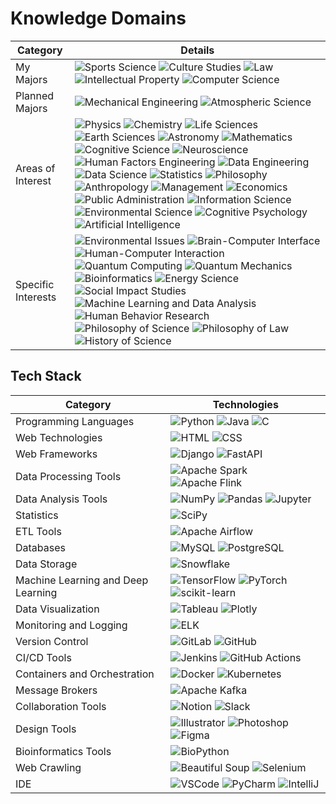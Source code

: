 # Knowledge Domains

| **Category** | **Details** |
|--------------|-------------|
| My Majors | ![Sports Science](https://img.shields.io/badge/Sports%20Science-A8E1DB?style=flat-square) ![Culture Studies](https://img.shields.io/badge/Culture%20Studies-A8E1DB?style=flat-square) ![Law](https://img.shields.io/badge/Law-A8E1DB?style=flat-square) ![Intellectual Property](https://img.shields.io/badge/Intellectual%20Property-A8E1DB?style=flat-square) ![Computer Science](https://img.shields.io/badge/Computer%20Science-A8E1DB?style=flat-square) |
| Planned Majors | ![Mechanical Engineering](https://img.shields.io/badge/Mechanical%20Engineering-130613?style=flat-square) ![Atmospheric Science](https://img.shields.io/badge/Atmospheric%20Science-130613?style=flat-square) |
| Areas of Interest | ![Physics](https://img.shields.io/badge/Physics-FFFFFF?style=flat-square&color=FFFFFF) ![Chemistry](https://img.shields.io/badge/Chemistry-FFFFFF?style=flat-square&color=FFFFFF) ![Life Sciences](https://img.shields.io/badge/Life%20Sciences-FFFFFF?style=flat-square&color=FFFFFF) ![Earth Sciences](https://img.shields.io/badge/Earth%20Sciences-FFFFFF?style=flat-square&color=FFFFFF) ![Astronomy](https://img.shields.io/badge/Astronomy-FFFFFF?style=flat-square&color=FFFFFF) ![Mathematics](https://img.shields.io/badge/Mathematics-FFFFFF?style=flat-square&color=FFFFFF) ![Cognitive Science](https://img.shields.io/badge/Cognitive%20Science-FFFFFF?style=flat-square&color=FFFFFF) ![Neuroscience](https://img.shields.io/badge/Neuroscience-FFFFFF?style=flat-square&color=FFFFFF) ![Human Factors Engineering](https://img.shields.io/badge/Human%20Factors%20Engineering-FFFFFF?style=flat-square&color=FFFFFF) ![Data Engineering](https://img.shields.io/badge/Data%20Engineering-FFFFFF?style=flat-square&color=FFFFFF) ![Data Science](https://img.shields.io/badge/Data%20Science-FFFFFF?style=flat-square&color=FFFFFF) ![Statistics](https://img.shields.io/badge/Statistics-FFFFFF?style=flat-square&color=FFFFFF) ![Philosophy](https://img.shields.io/badge/Philosophy-FFFFFF?style=flat-square&color=FFFFFF) ![Anthropology](https://img.shields.io/badge/Anthropology-FFFFFF?style=flat-square&color=FFFFFF) ![Management](https://img.shields.io/badge/Management-FFFFFF?style=flat-square&color=FFFFFF) ![Economics](https://img.shields.io/badge/Economics-FFFFFF?style=flat-square&color=FFFFFF) ![Public Administration](https://img.shields.io/badge/Public%20Administration-FFFFFF?style=flat-square&color=FFFFFF) ![Information Science](https://img.shields.io/badge/Information%20Science-FFFFFF?style=flat-square&color=FFFFFF) ![Environmental Science](https://img.shields.io/badge/Environmental%20Science-FFFFFF?style=flat-square&color=FFFFFF) ![Cognitive Psychology](https://img.shields.io/badge/Cognitive%20Psychology-FFFFFF?style=flat-square&color=FFFFFF) ![Artificial Intelligence](https://img.shields.io/badge/Artificial%20Intelligence-FFFFFF?style=flat-square&color=FFFFFF) |
| Specific Interests | ![Environmental Issues](https://img.shields.io/badge/Environmental%20Issues-FFFFFF?style=flat-square&color=FFFFFF) ![Brain-Computer Interface](https://img.shields.io/badge/Brain--Computer%20Interface-FFFFFF?style=flat-square&color=FFFFFF) ![Human-Computer Interaction](https://img.shields.io/badge/Human--Computer%20Interaction-FFFFFF?style=flat-square&color=FFFFFF) ![Quantum Computing](https://img.shields.io/badge/Quantum%20Computing-FFFFFF?style=flat-square&color=FFFFFF) ![Quantum Mechanics](https://img.shields.io/badge/Quantum%20Mechanics-FFFFFF?style=flat-square&color=FFFFFF) ![Bioinformatics](https://img.shields.io/badge/Bioinformatics-FFFFFF?style=flat-square&color=FFFFFF) ![Energy Science](https://img.shields.io/badge/Energy%20Science-FFFFFF?style=flat-square&color=FFFFFF) ![Social Impact Studies](https://img.shields.io/badge/Social%20Impact%20Studies-FFFFFF?style=flat-square&color=FFFFFF) ![Machine Learning and Data Analysis](https://img.shields.io/badge/Machine%20Learning%20and%20Data%20Analysis-FFFFFF?style=flat-square&color=FFFFFF) ![Human Behavior Research](https://img.shields.io/badge/Human%20Behavior%20Research-FFFFFF?style=flat-square&color=FFFFFF) ![Philosophy of Science](https://img.shields.io/badge/Philosophy%20of%20Science-FFFFFF?style=flat-square&color=FFFFFF) ![Philosophy of Law](https://img.shields.io/badge/Philosophy%20of%20Law-FFFFFF?style=flat-square&color=FFFFFF) ![History of Science](https://img.shields.io/badge/History%20of%20Science-FFFFFF?style=flat-square&color=FFFFFF) |
## Tech Stack

| **Category**                     | **Technologies**                                  |
|----------------------------------|--------------------------------------------------|
| Programming Languages            | ![Python](https://img.shields.io/badge/Python-3EB489?style=flat-square&logo=Python&logoColor=white) ![Java](https://img.shields.io/badge/Java-8E44AD?style=flat-square&logo=Java&logoColor=white) ![C](https://img.shields.io/badge/C-8E44AD?style=flat-square&logo=C&logoColor=white) |
| Web Technologies                 | ![HTML](https://img.shields.io/badge/HTML-FFFFFF?style=flat-square&logo=HTML5&logoColor=black) ![CSS](https://img.shields.io/badge/CSS-FFFFFF?style=flat-square&logo=CSS3&logoColor=black) |
| Web Frameworks                   | ![Django](https://img.shields.io/badge/Django-3EB489?style=flat-square&logo=Django&logoColor=white) ![FastAPI](https://img.shields.io/badge/FastAPI-3EB489?style=flat-square&logo=FastAPI&logoColor=white) |
| Data Processing Tools            | ![Apache Spark](https://img.shields.io/badge/Apache%20Spark-3EB489?style=flat-square&logo=Apache-Spark&logoColor=white) ![Apache Flink](https://img.shields.io/badge/Apache%20Flink-8E44AD?style=flat-square&logo=Apache-Flink&logoColor=white) |
| Data Analysis Tools              | ![NumPy](https://img.shields.io/badge/NumPy-3EB489?style=flat-square&logo=NumPy&logoColor=white) ![Pandas](https://img.shields.io/badge/Pandas-3EB489?style=flat-square&logo=Pandas&logoColor=white) ![Jupyter](https://img.shields.io/badge/Jupyter-3EB489?style=flat-square&logo=Jupyter&logoColor=white) |
| Statistics                       | ![SciPy](https://img.shields.io/badge/SciPy-3EB489?style=flat-square&logo=SciPy&logoColor=white) |
| ETL Tools                        | ![Apache Airflow](https://img.shields.io/badge/Apache%20Airflow-3EB489?style=flat-square&logo=Apache-Airflow&logoColor=white) |
| Databases                        | ![MySQL](https://img.shields.io/badge/MySQL-3EB489?style=flat-square&logo=MySQL&logoColor=white) ![PostgreSQL](https://img.shields.io/badge/PostgreSQL-3EB489?style=flat-square&logo=PostgreSQL&logoColor=white) |
| Data Storage                     | ![Snowflake](https://img.shields.io/badge/Snowflake-8E44AD?style=flat-square&logo=Snowflake&logoColor=white) |
| Machine Learning and Deep Learning | ![TensorFlow](https://img.shields.io/badge/TensorFlow-3EB489?style=flat-square&logo=TensorFlow&logoColor=white) ![PyTorch](https://img.shields.io/badge/PyTorch-3EB489?style=flat-square&logo=PyTorch&logoColor=white) ![scikit-learn](https://img.shields.io/badge/scikit--learn-3EB489?style=flat-square&logo=scikit-learn&logoColor=white) 
| Data Visualization               | ![Tableau](https://img.shields.io/badge/Tableau-3EB489?style=flat-square&logo=Tableau&logoColor=white) ![Plotly](https://img.shields.io/badge/Plotly-3EB489?style=flat-square&logo=Plotly&logoColor=white) |
| Monitoring and Logging           | ![ELK](https://img.shields.io/badge/ELK-3EB489?style=flat-square&logo=Elastic-Stack&logoColor=white) |
| Version Control                  | ![GitLab](https://img.shields.io/badge/GitLab-3EB489?style=flat-square&logo=GitLab&logoColor=white) ![GitHub](https://img.shields.io/badge/GitHub-3EB489?style=flat-square&logo=GitHub&logoColor=white) |
| CI/CD Tools                      | ![Jenkins](https://img.shields.io/badge/Jenkins-8E44AD?style=flat-square&logo=Jenkins&logoColor=white) ![GitHub Actions](https://img.shields.io/badge/GitHub%20Actions-8E44AD?style=flat-square&logo=GitHub-Actions&logoColor=white) |
| Containers and Orchestration     | ![Docker](https://img.shields.io/badge/Docker-3EB489?style=flat-square&logo=Docker&logoColor=white) ![Kubernetes](https://img.shields.io/badge/Kubernetes-3EB489?style=flat-square&logo=Kubernetes&logoColor=white) |
| Message Brokers                  | ![Apache Kafka](https://img.shields.io/badge/Apache%20Kafka-3EB489?style=flat-square&logo=Apache-Kafka&logoColor=white) |
| Collaboration Tools              | ![Notion](https://img.shields.io/badge/Notion-FFFFFF?style=flat-square&logo=Notion&logoColor=black) ![Slack](https://img.shields.io/badge/Slack-FFFFFF?style=flat-square&logo=Slack&logoColor=black) |
| Design Tools                     | ![Illustrator](https://img.shields.io/badge/Illustrator-FFFFFF?style=flat-square&logo=Adobe-Illustrator&logoColor=black) ![Photoshop](https://img.shields.io/badge/Photoshop-FFFFFF?style=flat-square&logo=Adobe-Photoshop&logoColor=black) ![Figma](https://img.shields.io/badge/Figma-FFFFFF?style=flat-square&logo=Figma&logoColor=black) |
| Bioinformatics Tools             | ![BioPython](https://img.shields.io/badge/BioPython-3EB489?style=flat-square&logo=Biopython&logoColor=white) |
| Web Crawling                     | ![Beautiful Soup](https://img.shields.io/badge/Beautiful%20Soup-3EB489?style=flat-square) ![Selenium](https://img.shields.io/badge/Selenium-3EB489?style=flat-square&logo=Selenium&logoColor=white) |
| IDE                              | ![VSCode](https://img.shields.io/badge/VSCode-FFFFFF?style=flat-square&logo=Visual-Studio-Code&logoColor=black) ![PyCharm](https://img.shields.io/badge/PyCharm-FFFFFF?style=flat-square&logo=PyCharm&logoColor=black) ![IntelliJ](https://img.shields.io/badge/IntelliJ-FFFFFF?style=flat-square&logo=IntelliJ-IDEA&logoColor=black) |